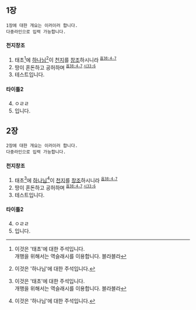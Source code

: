 ## 1장
```summary
1장에 대한 개요는 이러이러 합니다.
다중라인으로 입력 가능합니다.
```

#### 천지창조
1. 태초[^1]에 [하나님][H0003][^2]이 [천지][H0001]를 [창조][H0002]하시니라 <sup><a href='../Job/038.md'>`욥38:4-7`</a></sup>
2. 땅이 혼돈하고 공허하며 <sup><a href='../Job/038.md'>`욥38:4-7`</a> <a href='../Psalm'>`시33:6`</a></sup>
3. 테스트입니다.

#### 타이틀2
4. ㅇㄹㄹ
5. 입니다.


[^1]: 이것은 '태초'에 대한 주석입니다.\
      개행을 위해서는 역슬래시를 이용합니다. 블라블라
[^2]: 이것은 '하나님'에 대한 주석입니다.

## 2장
```summary
2장에 대한 개요는 이러이러 합니다.
다중라인으로 입력 가능합니다.
```

#### 천지창조
1. 태초[^3]에 [하나님][H0003][^4]이 [천지][H0001]를 [창조][H0002]하시니라 <sup><a href='../Job/038.md'>`욥38:4-7`</a></sup>
2. 땅이 혼돈하고 공허하며 <sup><a href='../Job/038.md'>`욥38:4-7`</a> <a href='../Psalm'>`시33:6`</a></sup>
3. 테스트입니다.

#### 타이틀2
4. ㅇㄹㄹ
5. 입니다.


[^3]: 이것은 '태초'에 대한 주석입니다.\
      개행을 위해서는 역슬래시를 이용합니다. 블라블라
[^4]: 이것은 '하나님'에 대한 주석입니다.


[//]: # (
    다중 행 주석이 이곳에 포함될 수 있습니다.
    블라블라
)

<!-- autogen -->

[H0001]: ../../strong/H0001.md
[H0002]: ../README.md
[H0003]: ../README.md
